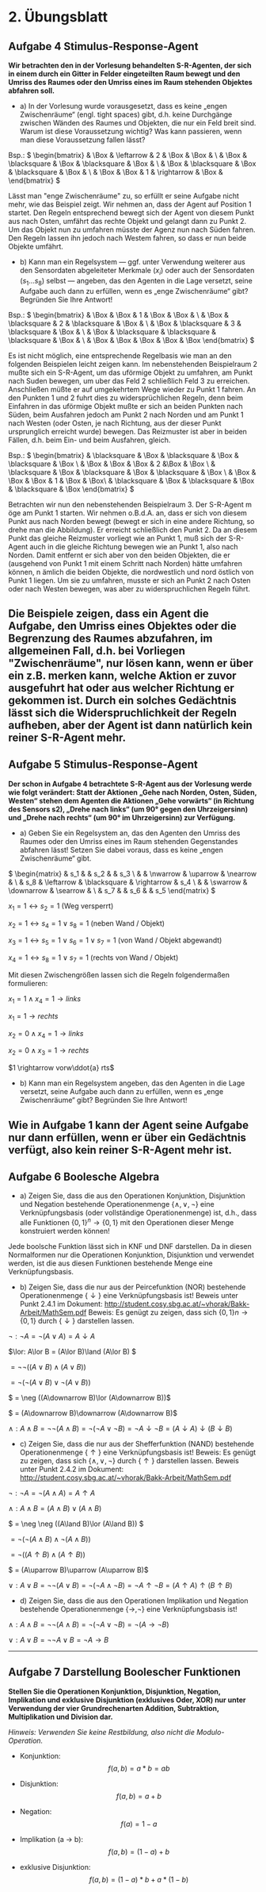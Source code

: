 # 2. Übungsblatt

## Aufgabe 4 Stimulus-Response-Agent
**Wir betrachten den in der Vorlesung behandelten S-R-Agenten, der sich in einem durch ein Gitter in Felder eingeteilten Raum bewegt und den Umriss des Raumes oder den Umriss eines im Raum stehenden Objektes abfahren soll.**
* a) In der Vorlesung wurde vorausgesetzt, dass es keine „engen Zwischenräume“ (engl. tight spaces) gibt, d.h. keine Durchgänge zwischen Wänden des Raumes und Objekten, die nur ein Feld breit sind. Warum ist diese Voraussetzung wichtig? Was kann passieren, wenn man diese Voraussetzung fallen lässt?

 Bsp.:
$
\begin{bmatrix}
 & \Box & \leftarrow   & 2    & \Box         & \Box & \\
 & \Box & \blacksquare & \Box & \blacksquare & \Box & \\
 & \Box & \blacksquare & \Box & \blacksquare & \Box & \\
 & \Box & \Box         & 1    & \rightarrow  & \Box &
\end{bmatrix}
$

 Lässt man "enge Zwischenräume" zu, so erfüllt er seine Aufgabe nicht mehr, wie das Beispiel zeigt. Wir nehmen an, dass der Agent auf Position 1 startet. Den Regeln entsprechend bewegt sich der Agent von diesem Punkt aus nach Osten, umfährt das rechte Objekt und gelangt dann zu Punkt 2. Um das Objekt nun zu umfahren müsste der Agenz nun nach Süden fahren. Den Regeln lassen ihn jedoch nach Westem fahren, so dass er nun beide Objekte umfährt.  

* b) Kann man ein Regelsystem — ggf. unter Verwendung weiterer aus den Sensordaten abgeleiteter Merkmale $(x_i)$ oder auch der Sensordaten $(s_1 ... s_8)$ selbst — angeben, das den Agenten in die Lage versetzt, seine Aufgabe auch dann zu erfüllen, wenn es „enge Zwischenräume“ gibt? Begründen Sie Ihre Antwort!

 Bsp.:
$
\begin{bmatrix}
& \Box & \Box         & 1               & \Box         & \Box & \\
& \Box & \blacksquare & 2               & \blacksquare & \Box & \\
& \Box & \blacksquare & 3               & \blacksquare & \Box & \\
& \Box & \blacksquare & \blacksquare    & \blacksquare & \Box & \\
& \Box & \Box         & \Box            & \Box         & \Box
\end{bmatrix}
$

 Es ist nicht möglich, eine entsprechende Regelbasis wie man an den folgenden Beispielen leicht zeigen kann. Im nebenstehenden Beispielraum 2 mußte sich ein S-R-Agent, um das uförmige Objekt zu umfahren, am Punkt nach Suden bewegen, um uber das Feld 2 schließlich Feld 3 zu erreichen. Anschließen müßte er auf umgekehrtem Wege wieder zu Punkt 1 fahren. An den Punkten 1 und 2 fuhrt dies zu widersprüchlichen Regeln, denn beim Einfahren in das uförmige Objekt mußte er sich an beiden Punkten nach Süden, beim Ausfahren jedoch am Punkt 2 nach Norden und am Punkt 1 nach Westen (oder Osten, je nach Richtung, aus der dieser Punkt ursprunglich erreicht wurde) bewegen. Das Reizmuster ist aber in beiden Fällen, d.h. beim Ein- und beim Ausfahren, gleich.

 Bsp.:
$
\begin{bmatrix}
& \blacksquare & \Box  & \blacksquare  & \Box & \blacksquare & \Box \\
& \Box         & \Box  & \Box          & 2    &\Box          & \Box \\
& \blacksquare & \Box  & \blacksquare  & \Box & \blacksquare & \Box \\
& \Box         & \Box  & \Box          & 1    & \Box         & \Box\\
& \blacksquare & \Box  & \blacksquare  & \Box & \blacksquare & \Box
\end{bmatrix}
$

 Betrachten wir nun den nebenstehenden Beispielraum 3. Der S-R-Agent m ̈oge am Punkt 1 starten. Wir nehmen o.B.d.A. an, dass er sich von diesem Punkt aus nach Norden bewegt (bewegt er sich in eine andere Richtung, so drehe man die Abbildung). Er erreicht schließlich den Punkt 2. Da an diesem Punkt das gleiche Reizmuster vorliegt wie an Punkt 1, muß sich der S-R-Agent auch in die gleiche Richtung bewegen wie an Punkt 1, also nach Norden. Damit entfernt er sich aber von den beiden Objekten, die er (ausgehend von Punkt 1 mit einem Schritt nach Norden) hätte umfahren können, n ̈amlich die beiden Objekte, die nordwestlich und nord östlich von Punkt 1 liegen. Um sie zu umfahren, musste er sich an Punkt 2 nach Osten oder nach Westen bewegen, was aber zu widerspruchlichen Regeln führt.

 Die Beispiele zeigen, dass ein Agent die Aufgabe, den Umriss eines Objektes oder die Begrenzung des Raumes abzufahren, im allgemeinen Fall, d.h. bei Vorliegen "Zwischenräume", nur lösen kann, wenn er über ein z.B. merken kann, welche Aktion er zuvor ausgefuhrt hat oder aus welcher Richtung er gekommen ist. Durch ein solches Gedächtnis lässt sich die Widerspruchlichkeit der Regeln aufheben, aber der Agent ist dann natürlich kein reiner S-R-Agent mehr.
---
## Aufgabe 5 Stimulus-Response-Agent
**Der schon in Aufgabe 4 betrachtete S-R-Agent aus der Vorlesung werde wie folgt verändert: Statt der Aktionen „Gehe nach Norden, Osten, Süden, Westen“ stehen dem Agenten die Aktionen „Gehe vorwärts“ (in Richtung des Sensors s2), „Drehe nach links“ (um 90° gegen den Uhrzeigersinn) und „Drehe nach rechts“ (um 90° im Uhrzeigersinn) zur Verfügung.**
* a) Geben Sie ein Regelsystem an, das den Agenten den Umriss des Raumes oder den Umriss eines im Raum stehenden Gegenstandes abfahren lässt! Setzen Sie dabei voraus, dass es keine „engen Zwischenräume“ gibt.

 $
\begin{matrix}
 & s_1 &            & s_2          &             & s_3  \\
 &     & \nwarrow   & \uparrow     & \nearrow    &      \\
 & s_8 & \leftarrow & \blacksquare & \rightarrow & s_4  \\
 &     & \swarrow   & \downarrow   & \searrow    &      \\
 & s_7 &            & s_6          &             & s_5
\end{matrix}
$

 $x_1 = 1 \leftrightarrow s_2 = 1$ (Weg versperrt)

 $x_2 = 1 \leftrightarrow s_4 = 1 \lor s_8 = 1$ (neben Wand / Objekt)

 $x_3 = 1 \leftrightarrow s_5 = 1 \lor s_6 = 1 \lor s_7 = 1$ (von Wand / Objekt abgewandt)

 $x_4 = 1 \leftrightarrow s_8 = 1 \lor s_7 = 1$ (rechts von Wand / Objekt)

 Mit diesen Zwischengrößen lassen sich die Regeln folgendermaßen formulieren:

 $x_1 = 1 \land x_4 = 1 \rightarrow links$

 $x_1 = 1 \rightarrow rechts$

 $x_2 = 0 \land x_4 = 1 \rightarrow links$

 $x_2 = 0 \land x_3 = 1 \rightarrow rechts$

 $1 \rightarrow vorw\ddot{a} rts$


* b) Kann man ein Regelsystem angeben, das den Agenten in die Lage versetzt, seine Aufgabe auch dann zu erfüllen, wenn es „enge Zwischenräume“ gibt? Begründen Sie Ihre Antwort!

 Wie in Aufgabe 1 kann der Agent seine Aufgabe nur dann erfüllen, wenn er über ein Gedächtnis verfügt, also kein reiner S-R-Agent mehr ist.
---
## Aufgabe 6 Boolesche Algebra
* a) Zeigen Sie, dass die aus den Operationen Konjunktion, Disjunktion und Negation bestehende Operationenmenge $\{\land ,\lor ,\neg \}$ eine Verknüpfungsbasis (oder vollständige Operationenmenge) ist, d.h., dass alle Funktionen $\{0,1\}^n \rightarrow \{0,1\}$ mit den Operationen dieser Menge konstruiert werden können!

 Jede boolsche Funktion lässt sich in KNF und DNF darstellen. Da in diesen Normalformen nur die Operationen Konjunktion, Disjunktion und verwendet werden, ist die aus diesen Funktionen bestehende Menge eine Verknüpfungsbasis.

* b) Zeigen Sie, dass die nur aus der Peircefunktion (NOR) bestehende Operationenmenge $\{\downarrow\}$ eine Verknüpfungsbasis ist!
Beweis unter Punkt 2.4.1 im Dokument: http://student.cosy.sbg.ac.at/~vhorak/Bakk-Arbeit/MathSem.pdf
Beweis: Es genügt zu zeigen, dass sich $\{0,1\}n \rightarrow \{0,1\}$ durch $\{\downarrow\}$ darstellen lassen.

 $\neg: \neg A = \neg (A\lor A) = A \downarrow A$

 $\lor: A\lor B = (A\lor B)\land (A\lor B) $

 $= \neg \neg ((A\lor B)\land (A\lor B))$

 $= \neg (\neg (A\lor B)\lor \neg (A\lor B))$

 $ = \neg ((A\downarrow B)\lor (A\downarrow B))$

 $ = (A\downarrow B)\downarrow (A\downarrow B)$

 $\land: A\land B = \neg \neg (A\land B) = \neg (\neg A\lor \neg B) = \neg A\downarrow \neg B = (A\downarrow A)\downarrow (B\downarrow B)$

* c) Zeigen Sie, dass die nur aus der Shefferfunktion (NAND) bestehende Operationenmenge $\{\uparrow\}$ eine Verknüpfungsbasis ist!
Beweis: Es genügt zu zeigen, dass sich $\{\land ,\lor ,\neg \}$ durch $\{\uparrow\}$ darstellen lassen.
Beweis unter Punkt 2.4.2 im Dokument: http://student.cosy.sbg.ac.at/~vhorak/Bakk-Arbeit/MathSem.pdf

 $\neg: \neg A = \neg (A\land A) = A\uparrow A$

 $\land : A\land B = (A\land B)\lor (A\land B)$

 $ = \neg \neg ((A\land B)\lor (A\land B)) $

 $= \neg (\neg (A\land B)\land \neg (A\land B))$

 $= \neg ((A\uparrow B)\land (A\uparrow B))$

 $ = (A\uparrow B)\uparrow (A\uparrow B)$

 $\lor : A\lor B = \neg \neg (A\lor B) = \neg (\neg A\land \neg B) = \neg A\uparrow \neg B = (A\uparrow A)\uparrow (B\uparrow B)$

* d) Zeigen Sie, dass die aus den Operationen Implikation und Negation bestehende Operationenmenge $\{\rightarrow , \neg \}$ eine Verknüpfungsbasis ist!

 $\land : A \land B = \neg \neg (A \land B) = \neg (\neg A \lor \neg B) = \neg (A \rightarrow \neg B)$

 $\lor : A \lor B = \neg \neg A \lor B = \neg A \rightarrow B$

---
## Aufgabe 7 Darstellung Boolescher Funktionen
  **Stellen Sie die Operationen Konjunktion, Disjunktion, Negation, Implikation und exklusive Disjunktion (exklusives Oder, XOR) nur unter Verwendung der vier Grundrechenarten Addition, Subtraktion, Multiplikation und Division dar.**

*Hinweis: Verwenden Sie keine Restbildung, also nicht die Modulo-Operation.*


 * Konjunktion:
 $$ f(a,b) = a*b = ab $$

 * Disjunktion:
 $$ f(a,b) = a + b $$

 * Negation:
 $$ f(a) = 1 - a $$

 * Implikation (a → b):
 $$ f(a,b) = (1-a) + b $$

 * exklusive Disjunktion:
 $$ f(a,b) = (1-a)*b + a*(1-b) $$

